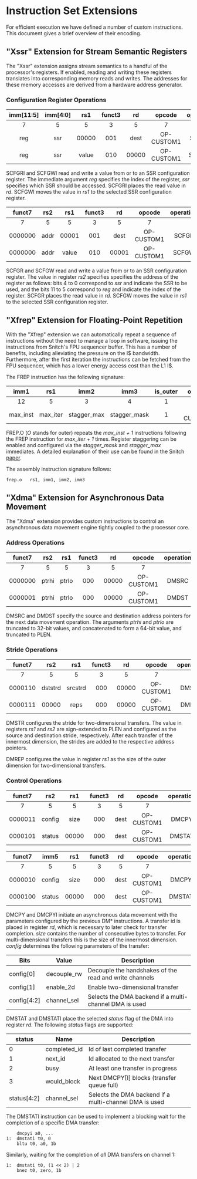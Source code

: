 # Instruction Set Extensions

For efficient execution we have defined a number of custom instructions. This
document gives a brief overview of their encoding.

## "Xssr" Extension for Stream Semantic Registers

The "Xssr" extension assigns stream semantics to a handful of the processor's registers. If enabled, reading and writing these registers translates into corresponding memory reads and writes. The addresses for these memory accesses are derived from a hardware address generator.

### Configuration Register Operations

| imm[11:5] | imm[4:0] | rs1   | funct3 | rd    | opcode     | operation |
|:---------:|:--------:|:-----:|:------:|:-----:|:----------:|:---------:|
| 7         | 5        | 5     | 3      | 5     | 7          |           |
| reg       | ssr      | 00000 | 001    | dest  | OP-CUSTOM1 | SCFGRI    |
| reg       | ssr      | value | 010    | 00000 | OP-CUSTOM1 | SCFGWI    |

SCFGRI and SCFGWI read and write a value from or to an SSR configuration register. The immediate argument *reg* specifies the index of the register, *ssr* specifies which SSR should be accessed. SCFGRI places the read value in *rd*. SCFGWI moves the value in *rs1* to the selected SSR configuration register.

| funct7  | rs2   | rs1   | funct3 | rd    | opcode     | operation |
|:-------:|:-----:|:-----:|:------:|:-----:|:----------:|:---------:|
| 7       | 5     | 5     | 3      | 5     | 7          |           |
| 0000000 | addr  | 00001 | 001    | dest  | OP-CUSTOM1 | SCFGR     |
| 0000000 | addr  | value | 010    | 00001 | OP-CUSTOM1 | SCFGW     |

SCFGR and SCFGW read and write a value from or to an SSR configuration register. The value in register *rs2* specifies specifies the address of the register as follows: bits 4 to 0 correspond to *ssr* and indicate the SSR to be used, and the bits 11 to 5 correspond to *reg* and indicate the index of the register. SCFGR places the read value in *rd*. SCFGW moves the value in *rs1* to the selected SSR configuration register.

## "Xfrep" Extension for Floating-Point Repetition

With the "Xfrep" extension we can automatically repeat a sequence of instructions without the need to manage a loop in software, issuing the instructions from Snitch's FPU sequencer buffer. This has a number of benefits, including alleviating the pressure on the I$ bandwidth. Furthermore, after the first iteration the instructions can be fetched from the FPU sequencer, which has a lower energy access cost than the L1 I$.

The FREP instruction has the following signature:

| imm1     | rs1      | imm2        | imm3         | is_outer | opcode     | operation |
|:--------:|:--------:|:-----------:|:------------:|:--------:|:----------:|:---------:|
| 12       | 5        | 3           | 4            | 1        | 7          |           |
| max_inst | max_iter | stagger_max | stagger_mask | 1        | OP-CUSTOM0 | FREP.O    |

FREP.O (*O* stands for outer) repeats the *max_inst + 1* instructions following the FREP instruction for *max_iter + 1* times. Register staggering can be enabled and configured via the *stagger_mask* and *stagger_max* immediates. A detailed explanation of their use can be found in the Snitch [paper](../../publications.md).

The assembly instruction signature follows:

    frep.o   rs1, imm1, imm2, imm3


## "Xdma" Extension for Asynchronous Data Movement

The "Xdma" extension provides custom instructions to control an asynchronous data movement engine tightly coupled to the processor core.

### Address Operations

| funct7  | rs2   | rs1   | funct3 | rd    | opcode     | operation |
|:-------:|:-----:|:-----:|:------:|:-----:|:----------:|:---------:|
| 7       | 5     | 5     | 3      | 5     | 7          |           |
| 0000000 | ptrhi | ptrlo | 000    | 00000 | OP-CUSTOM1 | DMSRC     |
| 0000001 | ptrhi | ptrlo | 000    | 00000 | OP-CUSTOM1 | DMDST     |

DMSRC and DMDST specify the source and destination address pointers for the next data movement operation. The arguments *ptrhi* and *ptrlo* are truncated to 32-bit values, and concatenated to form a 64-bit value, and truncated to PLEN.

### Stride Operations

| funct7  | rs2     | rs1     | funct3 | rd    | opcode     | operation |
|:-------:|:-------:|:-------:|:------:|:-----:|:----------:|:---------:|
| 7       | 5       | 5       | 3      | 5     | 7          |           |
| 0000110 | dststrd | srcstrd | 000    | 00000 | OP-CUSTOM1 | DMSTR     |
| 0000111 | 00000   | reps    | 000    | 00000 | OP-CUSTOM1 | DMREP     |

DMSTR configures the stride for two-dimensional transfers. The value in registers *rs1* and *rs2* are sign-extended to PLEN and configured as the source and destination stride, respectively. After each transfer of the innermost dimension, the strides are added to the respective address pointers.

DMREP configures the value in register *rs1* as the size of the outer dimension for two-dimensional transfers.

### Control Operations

| funct7  | rs2    | rs1   | funct3 | rd    | opcode     | operation |
|:-------:|:------:|:-----:|:------:|:-----:|:----------:|:---------:|
| 7       | 5      | 5     | 3      | 5     | 7          |           |
| 0000011 | config | size  | 000    | dest  | OP-CUSTOM1 | DMCPY     |
| 0000101 | status | 00000 | 000    | dest  | OP-CUSTOM1 | DMSTAT    |

| funct7  | imm5   | rs1   | funct3 | rd    | opcode     | operation |
|:-------:|:------:|:-----:|:------:|:-----:|:----------:|:---------:|
| 7       | 5      | 5     | 3      | 5     | 7          |           |
| 0000010 | config | size  | 000    | dest  | OP-CUSTOM1 | DMCPYI    |
| 0000100 | status | 00000 | 000    | dest  | OP-CUSTOM1 | DMSTATI   |

DMCPY and DMCPYI initiate an asynchronous data movement with the parameters configured by the previous DM* instructions. A transfer id is placed in register *rd*, which is necessary to later check for transfer completion. *size* contains the number of consecutive bytes to transfer. For multi-dimensional transfers this is the size of the innermost dimension. *config* determines the following parameters of the transfer:

| Bits         | Value       | Description
|--------------|-------------|-------------
| config[0]    | decouple_rw | Decouple the handshakes of the read and write channels
| config[1]    | enable_2d   | Enable two-dimensional transfer
| config[4:2]  | channel_sel | Selects the DMA backend if a multi-channel DMA is used

DMSTAT and DMSTATI place the selected *status* flag of the DMA into register *rd*. The following *status* flags are supported:

| status      | Name         | Description
|-------------|--------------|-------------
| 0           | completed_id | Id of last completed transfer
| 1           | next_id      | Id allocated to the next transfer
| 2           | busy         | At least one transfer in progress
| 3           | would_block  | Next DMCPY[I] blocks (transfer queue full)
| status[4:2] | channel_sel  | Selects the DMA backend if a multi-channel DMA is used

The DMSTATI instruction can be used to implement a blocking wait for the completion of a specific DMA transfer:

        dmcpyi a0, ...
    1:  dmstati t0, 0
        bltu t0, a0, 1b

Similarly, waiting for the completion of *all* DMA transfers on channel 1:

    1:  dmstati t0, (1 << 2) | 2
        bnez t0, zero, 1b
